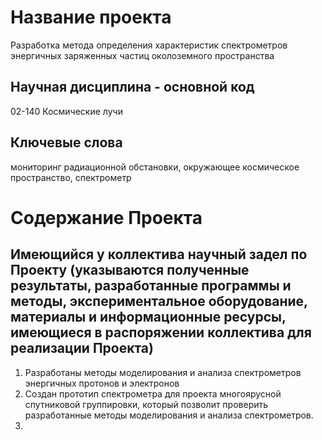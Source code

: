 # Название проекта
Разработка метода определения характеристик спектрометров энергичных заряженных частиц околоземного пространства
## Научная дисциплина - основной код
02-140 Космические лучи
## Ключевые слова
мониторинг радиационной обстановки, окружающее космическое пространство, спектрометр



# Содержание Проекта

## Имеющийся у коллектива научный задел по Проекту (указываются полученные результаты, разработанные программы и методы, экспериментальное оборудование, материалы и информационные ресурсы, имеющиеся в распоряжении коллектива для реализации Проекта)
1. Разработаны методы моделирования и анализа спектрометров энергичных протонов и электронов
2. Создан прототип спектрометра для проекта многоярусной спутниковой группировки, который позволит проверить разработанные методы моделирования и анализа спектрометров.
3.
